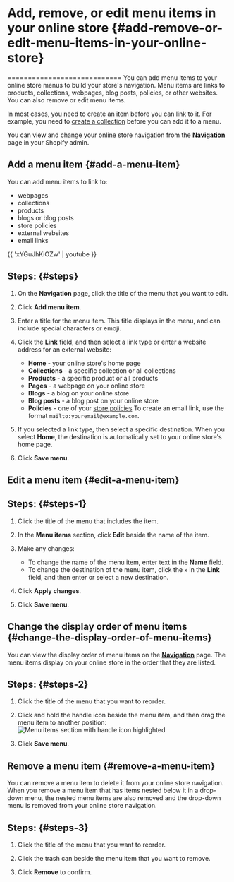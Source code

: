# Add, remove, or edit menu items in your online store {#add-remove-or-edit-menu-items-in-your-online-store}

============================ You can add menu items to your online store menus to build your store's navigation. Menu items are links to products, collections, webpages, blog posts, policies, or other websites. You can also remove or edit menu items.

In most cases, you need to create an item before you can link to it. For example, you need to [create a collection](manual/products/collections) before you can add it to a menu.

You can view and change your online store navigation from the [**Navigation**](/www.shopify.com/admin/menus) page in your Shopify admin.

## Add a menu item {#add-a-menu-item}

You can add menu items to link to:

-   webpages
-   collections
-   products
-   blogs or blog posts
-   store policies
-   external websites
-   email links

\{\{ 'xYGuJhKiOZw' \| youtube \}\}

## Steps: {#steps}

1.  On the **Navigation** page, click the title of the menu that you want to edit.

2.  Click **Add menu item**.

3.  Enter a title for the menu item. This title displays in the menu, and can include special characters or emoji.

4.  Click the **Link** field, and then select a link type or enter a website address for an external website:

    -   **Home** - your online store's home page
    -   **Collections** - a specific collection or all collections
    -   **Products** - a specific product or all products
    -   **Pages** - a webpage on your online store
    -   **Blogs** - a blog on your online store
    -   **Blog posts** - a blog post on your online store
    -   **Policies** - one of your [store policies](/manual/sell-online/checkout-settings/refund-privacy-tos)
    To create an email link, use the format `mailto:youremail@example.com`.

5.  If you selected a link type, then select a specific destination. When you select **Home**, the destination is automatically set to your online store's home page.

6.  Click **Save menu**.


## Edit a menu item {#edit-a-menu-item}

## Steps: {#steps-1}

1.  Click the title of the menu that includes the item.

2.  In the **Menu items** section, click **Edit** beside the name of the item.

3.  Make any changes:

    -   To change the name of the menu item, enter text in the **Name** field.
    -   To change the destination of the menu item, click the `x` in the **Link** field, and then enter or select a new destination.
4.  Click **Apply changes**.

5.  Click **Save menu**.


## Change the display order of menu items {#change-the-display-order-of-menu-items}

You can view the display order of menu items on the [**Navigation**](/www.shopify.com/admin/menus) page. The menu items display on your online store in the order that they are listed.

## Steps: {#steps-2}

1.  Click the title of the menu that you want to reorder.

2.  Click and hold the handle icon beside the menu item, and then drag the menu item to another position: ![Menu items section with handle icon highlighted](/manual/links/handle-icon.png)

3.  Click **Save menu**.


## Remove a menu item {#remove-a-menu-item}

You can remove a menu item to delete it from your online store navigation. When you remove a menu item that has items nested below it in a drop-down menu, the nested menu items are also removed and the drop-down menu is removed from your online store navigation.

## Steps: {#steps-3}

1.  Click the title of the menu that you want to reorder.

2.  Click the trash can beside the menu item that you want to remove.

3.  Click **Remove** to confirm.


